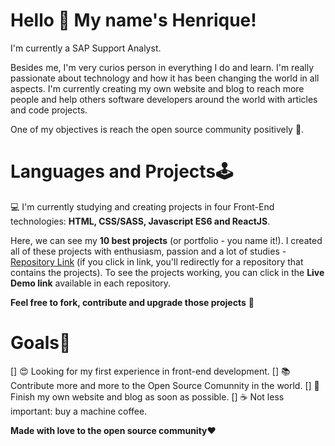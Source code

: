 # Hello 👋 My name's Henrique!

I'm currently a SAP Support Analyst. 

Besides me, I'm very curios person in everything I do and learn. I'm really passionate about technology and how it has been changing the world in all aspects. I'm currently creating my own website and blog to reach more people and help others software developers around the world with articles and code projects. 

One of my objectives is reach the open source community positively 🦸. 

# Languages and Projects🕹️

💻 I'm currently studying and creating projects in four Front-End technologies: **HTML, CSS/SASS, Javascript ES6 and ReactJS**. 

Here, we can see my **10 best projects** (or portfolio - you name it!). I created all of these projects with enthusiasm, passion and a lot of studies - [Repository Link]() (if you click in link, you'll redirectly for a repository that contains the projects). To see the projects working, you can click in the **Live Demo link** available in each repository. 

**Feel free to fork, contribute and upgrade those projects** 🖖

# Goals🚀

[] 😍 Looking for my first experience in front-end development.
[] 📚 Contribute more and more to the Open Source Comunnity in the world. 
[] 🎯 Finish my own website and blog as soon as possible.
[] ☕ Not less important: buy a machine coffee.


**Made with love to the open source community**❤️
